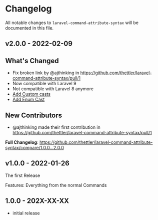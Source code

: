 # Changelog

All notable changes to `laravel-command-attribute-syntax` will be documented in this file.

## v2.0.0 - 2022-02-09

## What's Changed

- Fix broken link by @ajthinking in https://github.com/thettler/laravel-command-attribute-syntax/pull/1
- Now compatible with Laravel 9
- Not compatible with Laravel 8 anymore
- [Add Custom casts](https://github.com/thettler/laravel-command-attribute-syntax#casts)
- [Add Enum Cast](https://github.com/thettler/laravel-command-attribute-syntax#enum-types)

## New Contributors

- @ajthinking made their first contribution in https://github.com/thettler/laravel-command-attribute-syntax/pull/1

**Full Changelog**: https://github.com/thettler/laravel-command-attribute-syntax/compare/1.0.0...2.0.0

## v1.0.0 - 2022-01-26

The first Release

Features:
Everything from the normal Commands

## 1.0.0 - 202X-XX-XX

- initial release

